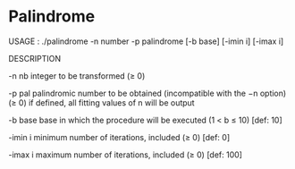 # Palindrome

USAGE : ./palindrome -n number -p palindrome [-b base] [-imin i] [-imax i]

DESCRIPTION

  -n    nb   integer to be transformed (≥ 0) 
  
  -p    pal  palindromic number to be obtained (incompatible with the −n option) (≥ 0) if defined, all fitting values of n will be output
  
  -b    base base in which the procedure will be executed (1 < b ≤ 10) [def: 10]
  
  -imin i    minimum number of iterations, included (≥ 0) [def: 0]
  
  -imax i    maximum number of iterations, included (≥ 0) [def: 100]
